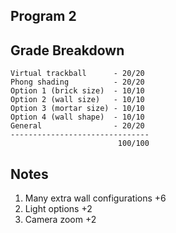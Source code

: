 Program 2
---------

Grade Breakdown
---------------

    Virtual trackball      - 20/20
    Phong shading          - 20/20
    Option 1 (brick size)  - 10/10
    Option 2 (wall size)   - 10/10
    Option 3 (mortar size) - 10/10
    Option 4 (wall shape)  - 10/10
    General                - 20/20
    -------------------------------
                            100/100

Notes
-----
1. Many extra wall configurations +6
2. Light options +2
3. Camera zoom +2
